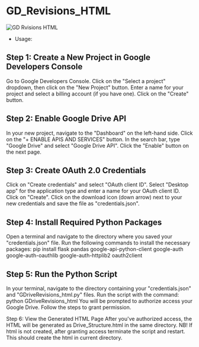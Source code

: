 # GD_Revisions_HTML


![GD Rvisions HTML](https://media.makeameme.org/created/revisions-revisions-everywhere.jpg)

- Usage:

<h2>Step 1: Create a New Project in Google Developers Console</h2>


Go to Google Developers Console.
Click on the "Select a project" dropdown, then click on the "New Project" button.
Enter a name for your project and select a billing account (if you have one).
Click on the "Create" button.

<h2>Step 2: Enable Google Drive API</h2>

In your new project, navigate to the "Dashboard" on the left-hand side.
Click on the "+ ENABLE APIS AND SERVICES" button.
In the search bar, type "Google Drive" and select "Google Drive API".
Click the "Enable" button on the next page.

<h2>Step 3: Create OAuth 2.0 Credentials</h2>
Click on "Create credentials" and select "OAuth client ID".
Select "Desktop app" for the application type and enter a name for your OAuth client ID.
Click on "Create".
Click on the download icon (down arrow) next to your new credentials and save the file as "credentials.json".

<h2>Step 4: Install Required Python Packages</h2>

Open a terminal and navigate to the directory where you saved your "credentials.json" file.
Run the following commands to install the necessary packages:
                        pip install flask pandas google-api-python-client google-auth google-auth-oauthlib google-auth-httplib2 oauth2client

<h2>Step 5: Run the Python Script</h2>

In your terminal, navigate to the directory containing your "credentials.json" and "GDriveRevisions_html.py" files.
Run the script with the command:         python GDriveRevisions_html
You will be prompted to authorize access your Google Drive. Follow the steps to grant permission.

Step 6: View the Generated HTML Page
After you've authorized access, the HTML will be generated as Drive_Structure.html in the same directory.
NB! If html is not created, after granting access terminate the script and restart. This should create the html in current directory.

